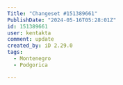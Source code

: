 ```yaml
---
Title: "Changeset #151389661"
PublishDate: "2024-05-16T05:28:01Z"
id: 151389661
user: kentakta
comment: update
created_by: iD 2.29.0
tags:
  - Montenegro
  - Podgorica

---
```

